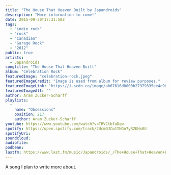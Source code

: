 ```yaml
---
title: "The House That Heaven Built by Japandroids"
description: "More information to come!"
date: 2015-09-30T17:31:50Z
tags:
  - "indie rock"
  - "rock"
  - "Canadian"
  - "Garage Rock"
  - "2012"
public: true
artists:
  - Japandroids
songtitle: "The House That Heaven Built"
album: "Celebration Rock"
featuredImage: "celebration-rock.jpeg"
featuredImageCredit: "Image is used from album for review purposes."
featuredImageLink: "https://i.scdn.co/image/ab67616d0000b27379335ee4c9889effc7a2c79d"
featuredImageAlt: ""
author: Aram Zucker-Scharff
playlists:
  -
    name: "Obsessions"
    position: 217
    author: Aram Zucker-Scharff
youtube: https://www.youtube.com/watch?v=TRVCtbfuDqw
spotify: https://open.spotify.com/track/2dcmQJCw1INGn7yR2KHx0U
spotifyUri: 
soundcloud:
audiofile:
podbean:
lastfm: https://www.last.fm/music/Japandroids/_/The+House+That+Heaven+Built
---
```


A song I plan to write more about.
		